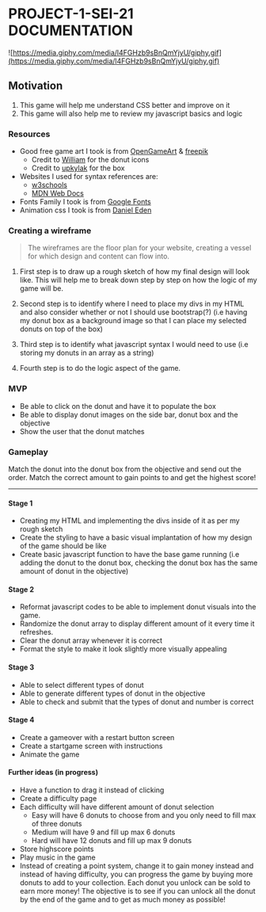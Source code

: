 # PROJECT-1-SEI-21 DOCUMENTATION

![https://media.giphy.com/media/l4FGHzb9sBnQmYjyU/giphy.gif](https://media.giphy.com/media/l4FGHzb9sBnQmYjyU/giphy.gif)

## Motivation

1. This game will help me understand CSS better and improve on it
2. This game will also help me to review my javascript basics and logic

### Resources

- Good free game art I took is from [OpenGameArt](https://opengameart.org/) & [freepik](https://www.freepik.com/)
 	- Credit to [William](https://opengameart.org/content/donut-pack) for the donut icons
 	- Credit to [upkylak](https://www.freepik.com/free-vector/white-blank-cardboard-box-with-flip-top-realistic_6387612.htm) for the box
- Websites I used for syntax references are:
 	- [w3schools](https://www.w3schools.com/)
 	- [MDN Web Docs](https://developer.mozilla.org/en-US/)
- Fonts Family I took is from [Google Fonts](https://fonts.google.com/?query=candy&selection.family=Emilys+Candy)
- Animation css I took is from [Daniel Eden](https://daneden.github.io/animate.css/)

### Creating a wireframe 

> The wireframes are the floor plan for your website, creating a vessel for which design and content can flow into.

1. First step is to draw up a rough sketch of how my final design will look like. This will help me to break down step by step on how the logic of my game will be. 

2. Second step is to identify where I need to place my divs in my HTML and also consider whether or not I should use bootstrap(?) (i.e having my donut box as a background image so that I can place my selected donuts on top of the box)

3. Third step is to identify what javascript syntax I would need to use (i.e storing my donuts in an array as a string)

4. Fourth step is to do the logic aspect of the game.

### MVP

- Be able to click on the donut and have it to populate the box
-	Be able to display donut images on the side bar, donut box and the objective
- Show the user that the donut matches

### Gameplay

Match the donut into the donut box from the objective and send out the order. Match the correct amount to gain points to and get the highest score!

- - - -

#### Stage 1

- Creating my HTML and implementing the divs inside of it as per my rough sketch
- Create the styling to have a basic visual implantation of how my design of the game should be like
- Create basic javascript function to have the base game running (i.e adding the donut to the donut box, checking the donut box has the same amount of donut in the objective)

#### Stage 2

- Reformat javascript codes to be able to implement donut visuals into the game.
- Randomize the donut array to display different amount of it every time it refreshes.
- Clear the donut array whenever it is correct
- Format the style to make it look slightly more visually appealing

#### Stage 3

- Able to select different types of donut
- Able to generate different types of donut in the objective
- Able to check and submit that the types of donut and number is correct

#### Stage 4
- Create a gameover with a restart button screen
- Create a startgame screen with instructions
- Animate the game

#### Further ideas (in progress)
- Have a function to drag it instead of clicking
- Create a difficulty page
- Each difficulty will have different amount of donut selection
 	- Easy will have 6 donuts to choose from and you only need to fill max of three donuts
 	- Medium will have 9 and fill up max 6 donuts
 	- Hard will have 12 donuts and fill up max 9 donuts
- Store highscore points
- Play music in the game
- Instead of creating a point system, change it to gain money instead and instead of having difficulty, you can progress the game by buying more donuts to add to your collection. Each donut you unlock can be sold to earn more money! The objective is to see if you can unlock all the donut by the end of the game and to get as much money as possible!